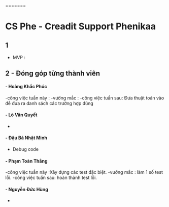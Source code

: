 =======
# CS Phe - Creadit Support Phenikaa

## 1
- MVP : 

## 2 - Đóng góp từng thành viên

#### - Hoàng Khắc Phúc
-công việc tuần này : 
-vướng mắc : 
-công việc tuần sau: Đưa thuật toán vào để đưa ra danh sách các trường hợp đúng

#### - Lò Văn Quyết
- 

#### - Đậu Bá Nhật Minh
- Debug code

#### - Phạm Toàn Thắng
-công việc tuần này :Xây dựng các test đặc biệt.
-vướng mắc : làm 1 số test lỗi.
-công việc tuần sau: hoàn thành test lỗi.
#### - Nguyễn Đức Hùng
- 
